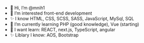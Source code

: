 - 👋 Hi, I’m @mnih1
- 👀 I’m interested front-end development
- ✨ I know HTML, CSS, SCSS, SASS, JavaScript, MySql, SQL
- 🌱 I’m currently learning PHP (good knowledge), Vue (starting)
- 🌱 I want learn: REACT, next.js, TypeScript, angular
- ✨ Liblary I know: AOS, Bootstrap
